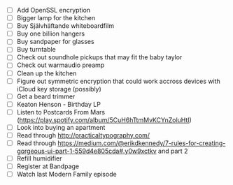  - [ ] Add OpenSSL encryption
 - [ ] Bigger lamp for the kitchen
 - [ ] Buy Självhäftande whiteboardfilm
 - [ ] Buy one billion hangers
 - [ ] Buy sandpaper for glasses
 - [ ] Buy turntable
 - [ ] Check out soundhole pickups that may fit the baby taylor
 - [ ] Check out warmaudio preamp
 - [ ] Clean up the kitchen
 - [ ] Figure out symmetric encryption that could work accross devices with iCloud key storage (possibly)
 - [ ] Get a beard trimmer
 - [ ] Keaton Henson - Birthday LP
 - [ ] Listen to Postcards From Mars (https://play.spotify.com/album/5CuH6hTtmMvKCYnZoluHtI)
 - [ ] Look into buying an apartment
 - [ ] Read through http://practicaltypography.com/
 - [ ] Read through https://medium.com/@erikdkennedy/7-rules-for-creating-gorgeous-ui-part-1-559d4e805cda#.y0w9xctkv and part 2
 - [ ] Refill humidifier
 - [ ] Register at Bandpage
 - [ ] Watch last Modern Family episode
